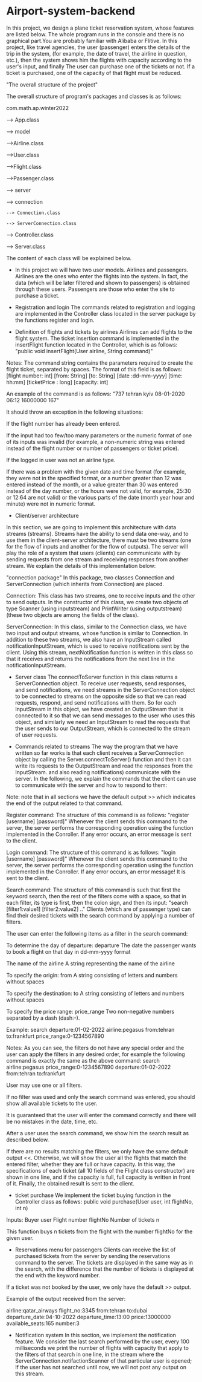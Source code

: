 # Airport-system-backend

In this project, we design a plane ticket reservation system, whose features are listed below. The whole program runs in the console and there is
no graphical part.You are probably familiar with Alibaba or Flitive. In this project, like travel agencies, the user (passenger) enters the details of the trip
in the system, (for example, the date of travel, the airline in question, etc.), then the system shows him the flights with capacity according to the user's
input, and finally The user can purchase one of the tickets or not. If a ticket is purchased, one of the capacity of that flight must be reduced.

"The overall structure of the project"

The overall structure of program's packages and classes is as follows:

com.math.ap.winter2022

--> App.class

--> model

  -->Airline.class    

  -->User.class

  -->Flight.class

  -->Passenger.class

--> server

  --> connection

    --> Connection.class

    --> ServerConnection.class

  --> Controller.class

  --> Server.class

The content of each class will be explained below.

- In this project we will have two user models. Airlines and passengers.
Airlines are the ones who enter the flights into the system. In fact, the data (which will be later filtered and shown to passengers) is obtained through these users.
Passengers are those who enter the site to purchase a ticket.

- Registration and login
The commands related to registration and logging are implemented in the Controller class located in the server package by the functions register and login.

- Definition of flights and tickets by airlines
Airlines can add flights to the flight system.
The ticket insertion command is implemented in the insertFlight function located in the Controller, which is as follows: 
"public void insertFlight(User airline, String command)"

Notes:
The command string contains the parameters required to create the flight ticket, separated by spaces. The format of this field is as follows:
[flight number: int] [from: String] [to: String] [date :dd-mm-yyyy] [time: hh:mm] [ticketPrice : long] [capacity: int]

An example of the command is as follows:
"737 tehran kyiv 08-01-2020 06:12 16000000 167"

It should throw an exception in the following situations:

If the flight number has already been entered.

If the input had too few/too many parameters or the numeric format of one of its inputs was invalid 
(for example, a non-numeric string was entered instead of the flight number or number of passengers or ticket price).

If the logged in user was not an airline type.

If there was a problem with the given date and time format 
(for example, they were not in the specified format, or a number greater than 12 was entered instead of the month, or a value greater than 30 was entered instead of the day number,
or the hours were not valid, for example, 25:30 or 12:64 are not valid) or the various parts of the date (month year hour and minute) were not in numeric format.

- Client/server architecture

In this section, we are going to implement this architecture with data streams (streams). Streams have the ability to send data one-way,
and to use them in the client-server architecture, there must be two streams (one for the flow of inputs and another for the flow of outputs).
The server will play the role of a system that users (clients) can communicate with by sending requests from one stream and receiving responses from another
stream. We explain the details of this implementation below:

"connection package"
In this package, two classes Connection and ServerConnection (which inherits from Connection) are placed.

Connection:
This class has two streams, one to receive inputs and the other to send outputs. In the constructor of this class, we create two objects of type Scanner 
(using inputstream) and PrintWriter (using outputstream) (these two objects are among the fields of the class).

ServerConnection:
In this class, similar to the Connection class, we have two input and output streams, whose function is similar to Connection. 
In addition to these two streams, we also have an InputStream called notificationInputStream, which is used to receive notifications sent by the client.
Using this stream, nextNotification function is written in this class so that it receives and returns the notifications from the next line in the notificationInputStream.

- Server class
The connectToServer function in this class returns a ServerConnection object. To receive user requests, send responses, and send notifications, we need
streams in the ServerConnection object to be connected to streams on the opposite side so that we can read requests, respond, and send notifications with them.
So for each InputStream in this object, we have created an OutputStream that is connected to it so that we can send messages to the user who uses this object,
and similarly we need an InputStream to read the requests that the user sends to our OutputStream, which is connected to the stream of user requests.

- Commands related to streams
The way the program that we have written so far works is that each client receives a ServerConnection object by calling the Server.connectToServer() function
and then it can write its requests to the OutputStream and read the responses from the InputStream. and also reading notifications) communicate with the server.
In the following, we explain the commands that the client can use to communicate with the server and how to respond to them:

Note: note that in all sections we have the default output >> which indicates the end of the output related to that command.

Register command:
The structure of this command is as follows:
"register [username] [password]"
Whenever the client sends this command to the server, the server performs the corresponding operation using the function implemented in the Conroller.
If any error occurs, an error message is sent to the client.

Login command:
The structure of this command is as follows:
"login [username] [password]"
Whenever the client sends this command to the server, the server performs the corresponding operation using the function implemented in the Conroller.
If any error occurs, an error message! It is sent to the client.

Search command:
The structure of this command is such that first the keyword search, then the rest of the filters come with a space, so that in each filter,
its type is first, then the colon sign, and then its input:
"search [filter1:value1] [filter2:value2] .."
Clients (which are of passenger type) can find their desired tickets with the search command by applying a number of filters.

The user can enter the following items as a filter in the search command:

To determine the day of departure: departure
The date the passenger wants to book a flight on that day in dd-mm-yyyy format

The name of the airline
A string representing the name of the airline

To specify the origin: from
A string consisting of letters and numbers without spaces

To specify the destination: to
A string consisting of letters and numbers without spaces

To specify the price range: price_range
Two non-negative numbers separated by a dash (dash:-).

Example:
search departure:01-02-2022 airline:pegasus from:tehran to:frankfurt price_range:0-1234567890

Notes:
As you can see, the filters do not have any special order and the user can apply the filters in any desired order, for example the following command is exactly the same as the above command:
search airline:pegasus price_range:0-1234567890 departure:01-02-2022 from:tehran to:frankfurt

User may use one or all filters.

If no filter was used and only the search command was entered, you should show all available tickets to the user.

It is guaranteed that the user will enter the command correctly and there will be no mistakes in the date, time, etc.

After a user uses the search command, we show him the search result as described below.

If there are no results matching the filters, we only have the same default output <<.
Otherwise, we will show the user all the flights that match the entered filter, whether they are full or have capacity. In this way, the specifications of
each ticket (all 10 fields of the Flight class constructor) are shown in one line, and if the capacity is full, full capacity is written in front of it.
Finally, the obtained result is sent to the client.

- ticket purchase
We implement the ticket buying function in the Controller class as follows:
public void purchase(User user, int flightNo, int n)

Inputs:
Buyer user
Flight number flightNo
Number of tickets n

This function buys n tickets from the flight with the number flightNo for the given user.

- Reservations menu for passengers
Clients can receive the list of purchased tickets from the server by sending the reservations command to the server. The tickets are displayed in the
same way as in the search, with the difference that the number of tickets is displayed at the end with the keyword number.

If a ticket was not booked by the user, we only have the default >> output.

Example of the output received from the server:

airline:qatar_airways flight_no:3345 from:tehran to:dubai departure_date:04-10-2022 departure_time:13:00 price:13000000 available_seats:165 number:3
>>

- Notification system
In this section, we implement the notification feature. We consider the last search performed by the user, every 100 milliseconds we print the number of
flights with capacity that apply to the filters of that search in one line, in the stream where the ServerConnection.notifactionScanner of that particular
user is opened; If the user has not searched until now, we will not post any output on this stream.


